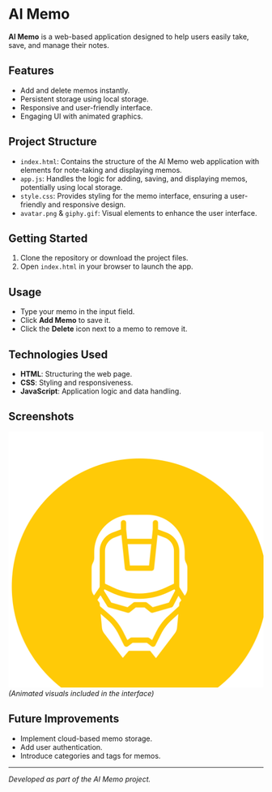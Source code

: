 
# AI Memo

**AI Memo** is a web-based application designed to help users easily take, save, and manage their notes.

## Features

- Add and delete memos instantly.
- Persistent storage using local storage.
- Responsive and user-friendly interface.
- Engaging UI with animated graphics.

## Project Structure

- `index.html`: Contains the structure of the AI Memo web application with elements for note-taking and displaying memos.
- `app.js`: Handles the logic for adding, saving, and displaying memos, potentially using local storage.
- `style.css`: Provides styling for the memo interface, ensuring a user-friendly and responsive design.
- `avatar.png` & `giphy.gif`: Visual elements to enhance the user interface.

## Getting Started

1. Clone the repository or download the project files.
2. Open `index.html` in your browser to launch the app.

## Usage

- Type your memo in the input field.
- Click **Add Memo** to save it.
- Click the **Delete** icon next to a memo to remove it.

## Technologies Used

- **HTML**: Structuring the web page.
- **CSS**: Styling and responsiveness.
- **JavaScript**: Application logic and data handling.

## Screenshots

![App Interface](avatar.png)  
*(Animated visuals included in the interface)*

## Future Improvements

- Implement cloud-based memo storage.
- Add user authentication.
- Introduce categories and tags for memos.

---

*Developed as part of the AI Memo project.*  

